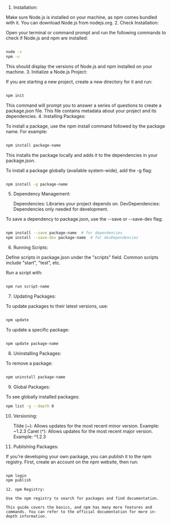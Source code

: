 1. Installation:

Make sure Node.js is installed on your machine, as npm comes bundled with it. You can download Node.js from nodejs.org.
2. Check Installation:

Open your terminal or command prompt and run the following commands to check if Node.js and npm are installed:

```bash

node -v
npm -v
```
This should display the versions of Node.js and npm installed on your machine.
3. Initialize a Node.js Project:

If you are starting a new project, create a new directory for it and run:

```bash

npm init
```
This command will prompt you to answer a series of questions to create a package.json file. This file contains metadata about your project and its dependencies.
4. Installing Packages:

To install a package, use the npm install command followed by the package name. For example:

```bash

npm install package-name
```
This installs the package locally and adds it to the dependencies in your package.json.

To install a package globally (available system-wide), add the -g flag:

```bash

npm install -g package-name
```
5. Dependency Management:

    Dependencies: Libraries your project depends on.
    DevDependencies: Dependencies only needed for development.

To save a dependency to package.json, use the --save or --save-dev flag:

```bash

npm install --save package-name  # for dependencies
npm install --save-dev package-name  # for devDependencies
```
6. Running Scripts:

Define scripts in package.json under the "scripts" field. Common scripts include "start", "test", etc.

Run a script with:

```bash

npm run script-name
```
7. Updating Packages:

To update packages to their latest versions, use:

```bash

npm update
```
To update a specific package:

```bash

npm update package-name

```
8. Uninstalling Packages:

To remove a package:

```bash

npm uninstall package-name
```
9. Global Packages:

To see globally installed packages:

```bash
npm list -g --depth 0
```
10. Versioning:

    Tilde (~): Allows updates for the most recent minor version. Example: ~1.2.3
    Caret (^): Allows updates for the most recent major version. Example: ^1.2.3

11. Publishing Packages:

If you're developing your own package, you can publish it to the npm registry. First, create an account on the npm website, then run:

```bash

npm login
npm publish
```
```
12. npm Registry:

Use the npm registry to search for packages and find documentation.

This guide covers the basics, and npm has many more features and commands. You can refer to the official documentation for more in-depth information.
